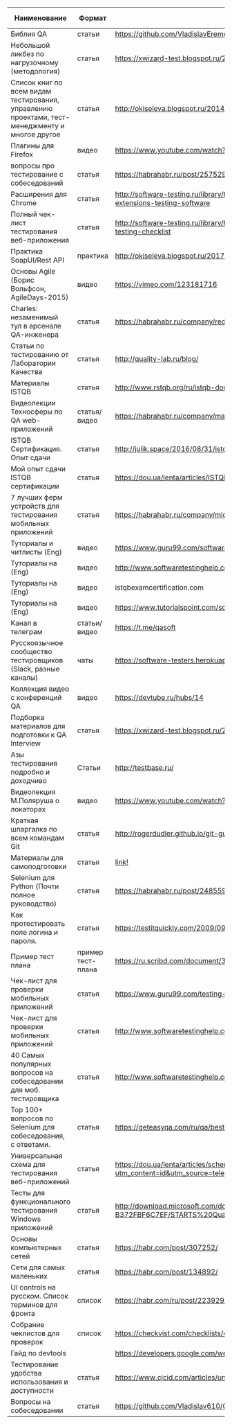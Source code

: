 Наименование | Формат | Ссылка  | Кому было бы полезно?
------------ | ------------- | ------------ | -------------
Библия QA | статьи | https://github.com/VladislavEremeev/QA_bible | начинающим
Небольшой ликбез по нагрузочному (методология) | статья | https://xwizard-test.blogspot.ru/2015/01/blog-post_30.html | всем
Список книг по всем видам тестирования, управлению проектами, тест-менеджменту и многое другое | статья | http://okiseleva.blogspot.ru/2014/02/blog-post_6.html | всем
Плагины для Firefox  | видео | https://www.youtube.com/watch?v=ZRorJHShXzs&feature=youtu.be | всем
вопросы про тестирование с собеседований | статья | https://habrahabr.ru/post/257529/ | начинающим
Расширения для Chrome | статья | http://software-testing.ru/library/testing/general-testing/2242-useful-google-chrome-extensions-testing-software | всем
Полный чек-лист тестирования веб-приложения | статья | http://software-testing.ru/library/testing/testing-for-beginners/2478-complete-web-application-testing-checklist | начинающим
Практика SoapUI/Rest API | практика | http://okiseleva.blogspot.ru/2017/04/users-soap-rest.html | всем
Основы Agile (Борис Вольфсон, AgileDays-2015) | видео | https://vimeo.com/123181716 | всем
Charles: незаменимый тул в арсенале QA-инженера | статья | https://habrahabr.ru/company/redmadrobot/blog/269109/ | всем
Статьи по тестированию от Лаборатории Качества | статья | http://quality-lab.ru/blog/ | всем
Материалы ISTQB | статья | http://www.rstqb.org/ru/istqb-downloads.html | всем
Видеолекции Техносферы по QA web-приложений | статья/видео | https://habrahabr.ru/company/mailru/blog/260105/ | начинающим
ISTQB Сертификация. Опыт сдачи | статья | http://julik.space/2016/08/31/istqb-certification-my-experience/ | всем
Мой опыт сдачи ISTQB сертификации | статья | https://dou.ua/lenta/articles/ISTQB-reflections/ | всем
7 лучших ферм устройств для тестирования мобильных приложений | статья | https://habrahabr.ru/company/microsoft/blog/333606/ | всем
Туториалы и читлисты (Eng) | видео | https://www.guru99.com/software-testing.html | всем
Туториалы на (Eng) | видео | http://www.softwaretestinghelp.com/ | всем
Туториалы на (Eng) | видео | istqbexamcertification.com | всем
Туториалы на (Eng) | видео | https://www.tutorialspoint.com/software_testing_dictionary/ | всем
Канал в телеграм | статьи/видео | https://t.me/qasoft | всем
Русскоязычное сообщество тестировщиков (Slack, разные каналы) | чаты | https://software-testers.herokuapp.com/ | всем
Коллекция видео с конференций QA | видео | https://devtube.ru/hubs/14 | всем
Подборка материалов для подготовки к QA Interview | статья | https://xwizard-test.blogspot.ru/2017/02/qa-interview-qa-automation-python-linux.html | всем
Азы тестирования подробно и доходчиво | Статьи | http://testbase.ru/ | начинающим
Видеолекция М.Поляруша о локаторах  | видео | https://www.youtube.com/watch?v=ahhaMbjqrxM&t=2157s | автоматизаторам
Краткая шпаргалка по всем командам Git | статья | http://rogerdudler.github.io/git-guide/index.ru.html | автоматизаторам
Материалы для самоподготовки | статья | [link!](https://training.by/News/Details/94/%D0%BC%D0%B0%D1%82%D0%B5%D1%80%D0%B8%D0%B0%D0%BB%D1%8B_%D0%B4%D0%BB%D1%8F_%D1%81%D0%B0%D0%BC%D0%BE%D0%BF%D0%BE%D0%B4%D0%B3%D0%BE%D1%82%D0%BE%D0%B2%D0%BA%D0%B8_%D0%B4%D0%BB%D1%8F_%D1%82%D0%B5%D1%81%D1%82%D0%B8%D1%80%D0%BE%D0%B2%D1%89%D0%B8%D0%BA%D0%BE%D0%B2_%D0%B8_%D0%BD%D0%B5_%D1%82%D0%BE%D0%BB%D1%8C%D0%BA%D0%BE) | всем
Selenium для Python (Почти полное руководство) | статья | https://habrahabr.ru/post/248559/ | Автоматизаторам
Как протестировать поле логина и пароля. | статья | https://testitquickly.com/2009/09/09/vvodeste-loginu-la-adnaklassni6i/ | всем
Пример тест плана | пример тест-плана | https://ru.scribd.com/document/39391857/TestPlanTemplateV1-0 | всем
Чек-лист для проверки мобильных приложений | статья | https://www.guru99.com/testing-mobile-apps.html | тес-кам моб.приложений
Чек-лист для проверки мобильных приложений | статья | http://www.softwaretestinghelp.com/beginners-guide-to-mobile-application-testing/ | тес-кам моб.приложений
40 Самых популярных вопросов на собеседовании для моб. тестировщика | статья | http://www.softwaretestinghelp.com/mobile-testing-interview-questions-answers/ | тес-кам моб.приложений
Top 100+ вопросов по Selenium для собеседования, с ответами. | статья | https://geteasyqa.com/ru/qa/best-selenium-interview-questions/ | Автоматизаторам
Универсальная схема для тестирования веб-приложений | статья | https://dou.ua/lenta/articles/scheme-for-qa/?utm_content=id&utm_source=telegram&utm_campaign=smm_posts&utm_term=&utm_medium=kuku | всем
Тесты для функционального тестирования Windows приложений | статья | http://download.microsoft.com/download/8/D/9/8D995CB3-2C3E-43B4-97D3-B372FBF6C7EF/STARTS%20Quality%20Bar%20FY2016.pdf | тестировщикам десктоп приложений
Основы компьютерных сетей | статья | https://habr.com/post/307252/ | всем
Сети для самых маленьких | статья | https://habr.com/post/134892/ | всем
UI controls на русском. Список терминов для фронта | список | https://habr.com/ru/post/223929/ | всем
Собрание чеклистов для проверок | список | https://checkvist.com/checklists/476089-checklists-base | всем
Гайд по devtools |  | https://developers.google.com/web/tools/chrome-devtools | веб
Тестирование удобства использования и доступности | статья | https://www.cjcid.com/articles/unexpected-a11y-tips/ | всем
Вопросы на собеседовании | статья | https://github.com/Vladislav610/QA_bible/blob/master/README.md | джунам
